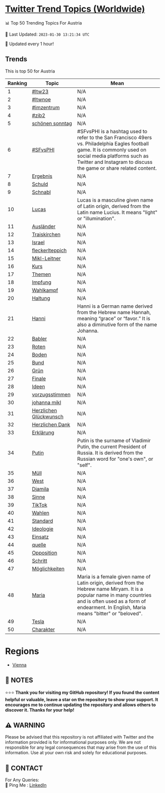 [Twitter Trend Topics (Worldwide)](https://github.com/ErcinDedeoglu/Twitter-Trend-Topics)
==========


📊 Top 50 Trending Topics For Austria

📆 Last Updated: `2023-01-30 13:21:34 UTC`

🔧 Updated every 1 hour!


## Trends

This is top 50 for Austria

| Ranking | Topic | Mean |
| ------- | ------------ | ------------ |
| 1 | [#ltw23](http://twitter.com/search?q=%23ltw23) | N/A |
| 2 | [#ltwnoe](http://twitter.com/search?q=%23ltwnoe) | N/A |
| 3 | [#imzentrum](http://twitter.com/search?q=%23imzentrum) | N/A |
| 4 | [#zib2](http://twitter.com/search?q=%23zib2) | N/A |
| 5 | [schönen sonntag](http://twitter.com/search?q=sch%c3%b6nen+sonntag) | N/A |
| 6 | [#SFvsPHI](http://twitter.com/search?q=%23SFvsPHI) | #SFvsPHI is a hashtag used to refer to the San Francisco 49ers vs. Philadelphia Eagles football game. It is commonly used on social media platforms such as Twitter and Instagram to discuss the game or share related content. |
| 7 | [Ergebnis](http://twitter.com/search?q=Ergebnis) | N/A |
| 8 | [Schuld](http://twitter.com/search?q=Schuld) | N/A |
| 9 | [Schnabl](http://twitter.com/search?q=Schnabl) | N/A |
| 10 | [Lucas](http://twitter.com/search?q=Lucas) | Lucas is a masculine given name of Latin origin, derived from the Latin name Lucius. It means "light" or "illumination". |
| 11 | [Ausländer](http://twitter.com/search?q=Ausl%c3%a4nder) | N/A |
| 12 | [Traiskirchen](http://twitter.com/search?q=Traiskirchen) | N/A |
| 13 | [Israel](http://twitter.com/search?q=Israel) | N/A |
| 14 | [fleckerlteppich](http://twitter.com/search?q=fleckerlteppich) | N/A |
| 15 | [Mikl-Leitner](http://twitter.com/search?q=Mikl-Leitner) | N/A |
| 16 | [Kurs](http://twitter.com/search?q=Kurs) | N/A |
| 17 | [Themen](http://twitter.com/search?q=Themen) | N/A |
| 18 | [Impfung](http://twitter.com/search?q=Impfung) | N/A |
| 19 | [Wahlkampf](http://twitter.com/search?q=Wahlkampf) | N/A |
| 20 | [Haltung](http://twitter.com/search?q=Haltung) | N/A |
| 21 | [Hanni](http://twitter.com/search?q=Hanni) | Hanni is a German name derived from the Hebrew name Hannah, meaning “grace” or “favor.” It is also a diminutive form of the name Johanna. |
| 22 | [Babler](http://twitter.com/search?q=Babler) | N/A |
| 23 | [Roten](http://twitter.com/search?q=Roten) | N/A |
| 24 | [Boden](http://twitter.com/search?q=Boden) | N/A |
| 25 | [Bund](http://twitter.com/search?q=Bund) | N/A |
| 26 | [Grün](http://twitter.com/search?q=Gr%c3%bcn) | N/A |
| 27 | [Finale](http://twitter.com/search?q=Finale) | N/A |
| 28 | [Ideen](http://twitter.com/search?q=Ideen) | N/A |
| 29 | [vorzugsstimmen](http://twitter.com/search?q=vorzugsstimmen) | N/A |
| 30 | [johanna mikl](http://twitter.com/search?q=johanna+mikl) | N/A |
| 31 | [Herzlichen Glückwunsch](http://twitter.com/search?q=Herzlichen+Gl%c3%bcckwunsch) | N/A |
| 32 | [Herzlichen Dank](http://twitter.com/search?q=Herzlichen+Dank) | N/A |
| 33 | [Erklärung](http://twitter.com/search?q=Erkl%c3%a4rung) | N/A |
| 34 | [Putin](http://twitter.com/search?q=Putin) | Putin is the surname of Vladimir Putin, the current President of Russia. It is derived from the Russian word for "one's own", or "self". |
| 35 | [Müll](http://twitter.com/search?q=M%c3%bcll) | N/A |
| 36 | [West](http://twitter.com/search?q=West) | N/A |
| 37 | [Djamila](http://twitter.com/search?q=Djamila) | N/A |
| 38 | [Sinne](http://twitter.com/search?q=Sinne) | N/A |
| 39 | [TikTok](http://twitter.com/search?q=TikTok) | N/A |
| 40 | [Wahlen](http://twitter.com/search?q=Wahlen) | N/A |
| 41 | [Standard](http://twitter.com/search?q=Standard) | N/A |
| 42 | [Ideologie](http://twitter.com/search?q=Ideologie) | N/A |
| 43 | [Einsatz](http://twitter.com/search?q=Einsatz) | N/A |
| 44 | [quelle](http://twitter.com/search?q=quelle) | N/A |
| 45 | [Opposition](http://twitter.com/search?q=Opposition) | N/A |
| 46 | [Schritt](http://twitter.com/search?q=Schritt) | N/A |
| 47 | [Möglichkeiten](http://twitter.com/search?q=M%c3%b6glichkeiten) | N/A |
| 48 | [Maria](http://twitter.com/search?q=Maria) | Maria is a female given name of Latin origin, derived from the Hebrew name Miryam. It is a popular name in many countries and is often used as a form of endearment. In English, Maria means "bitter" or "beloved". |
| 49 | [Tesla](http://twitter.com/search?q=Tesla) | N/A |
| 50 | [Charakter](http://twitter.com/search?q=Charakter) | N/A |



# Regions

* [Vienna](</Austria/Vienna.md>)



## 📝 NOTES

⭐⭐⭐ **Thank you for visiting my GitHub repository! If you found the content helpful or valuable, leave a star on the repository to show your support. It encourages me to continue updating the repository and allows others to discover it. Thanks for your help!**


## ⚠️ WARNING

Please be advised that this repository is not affiliated with Twitter and the information provided is for informational purposes only. We are not responsible for any legal consequences that may arise from the use of this information. Use at your own risk and solely for educational purposes.


## 📨 CONTACT

 For Any Queries:  
            🏓 Ping Me : [LinkedIn](https://www.linkedin.com/in/ercindedeoglu/)
